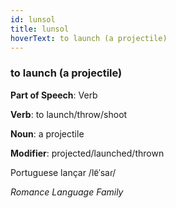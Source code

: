 ```yaml
---
id: lunsol
title: lunsol
hoverText: to launch (a projectile)
---
```


### to launch (a projectile)

**Part of Speech**: Verb

**Verb**: to launch/throw/shoot

**Noun**: a projectile

**Modifier**: projected/launched/thrown

Portuguese lançar /lɐ̃ˈsaɾ/

*Romance Language Family*